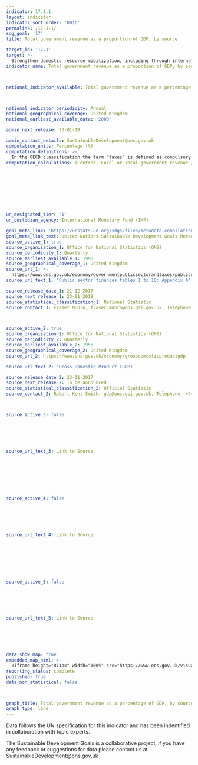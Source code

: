 ```yaml
---
indicator: 17.1.1
layout: indicator
indicator_sort_order: '0010'
permalink: /17-1-1/
sdg_goal: '17'
title: Total government revenue as a proportion of GDP, by source

target_id: '17.1'
target: >-
  Strengthen domestic resource mobilization, including through international support to developing countries, to improve domestic capacity for tax and other revenue collection
indicator_name: Total government revenue as a proportion of GDP, by source



national_indicator_available: Total government revenue as a percentage of GDP, by source



national_indicator_periodicity: Annual
national_geographical_coverage: United Kingdom
national_earliest_available_data: '2000'

admin_next_release: 23-01-18

admin_contact_details: SustainableDevelopment@ons.gov.uk
computation_units: Percentage (%)
computation_definitions: >-
  In the OECD classification the term “taxes” is defined as compulsory unrequited payments to general government. The definition of government follows that of the 2008 System of National Accounts (SNA). As disagregations of general government, central government here refers to the government of the United Kingdom and local government refers, collectivly, to the administration of counties or districts, with representatives elected by those who live there.
computation_calculations: (Central, Local or Total government revenue / GDP) * 100









un_designated_tier: '1'
un_custodian_agency: International Monetary Fund (IMF)

goal_meta_link: 'https://unstats.un.org/sdgs/files/metadata-compilation/Metadata-Goal-17.pdf'
goal_meta_link_text: United Nations Sustainable Development Goals Metadata (PDF 469 KB)
source_active_1: true
source_organisation_1: Office for National Statistics (ONS)
source_periodicity_1: Quarterly
source_earliest_available_1: 1990
source_geographical_coverage_1: United Kingdom
source_url_1: >-
  https://www.ons.gov.uk/economy/governmentpublicsectorandtaxes/publicsectorfinance/datasets/publicsectorfinancesappendixatables110
source_url_text_1: 'Public sector finances tables 1 to 10: Appendix A'

source_release_date_1: 21-12-2017
source_next_release_1: 23-01-2018
source_statistical_classification_1: National Statistic
source_contact_1: Fraser Munro, fraser.munro@ons.gsi.gov.uk, Telephone +44 (0)1633 456402



source_active_2: true
source_organisation_2: Office for National Statistics (ONS)
source_periodicity_2: Quarterly
source_earliest_available_2: 1955
source_geographical_coverage_2: United Kingdom
source_url_2: https://www.ons.gov.uk/economy/grossdomesticproductgdp

source_url_text_2: 'Gross Domestic Product (GDP)'

source_release_date_2: 23-11-2017
source_next_release_2: To be announced
source_statistical_classification_2: Official Statistic
source_contact_2: Robert Kent-Smith, gdp@ons.gsi.gov.uk, Telephone  +44(0)1633 651618



source_active_3: false






source_url_text_3: Link to Source








source_active_4: false






source_url_text_4: Link to Source








source_active_5: false






source_url_text_5: Link to Source






data_show_map: true
embedded_map_html: >-
  <iframe height="811px" width="100%" src="https://www.ons.gov.uk/visualisations/dvc369/map.html"></iframe>
reporting_status: complete
published: true
data_non_statistical: false



graph_title: Total government revenue as a percentage of GDP, by source
graph_type: line
---
```

Data follows the UN specification for this indicator and has been indentified in collaboration with topic experts.
  
The Sustainable Development Goals is a collaborative project, if you have any feedback or suggestions for data please contact us at <SustainableDevelopment@ons.gov.uk>


